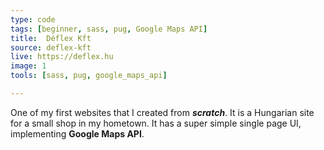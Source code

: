 ```yaml
---
type: code
tags: [beginner, sass, pug, Google Maps API]
title:  Déflex Kft
source: deflex-kft
live: https://deflex.hu
image: 1
tools: [sass, pug, google_maps_api]

---
```


One of my first websites that I created from ***scratch***. It is a Hungarian site for a small shop in my hometown. It has a super simple single page UI, implementing **Google Maps API**.
